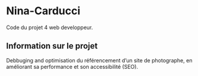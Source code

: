 # Nina-Carducci

Code du projet 4 web developpeur.

## Information sur le projet

Debbuging and optimisation du référencement d’un site de photographe, en améliorant sa performance et son accessibilité (SEO).
